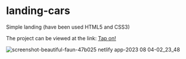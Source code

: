 # landing-cars
Simple landing (have been used HTML5 and CSS3)

The project can be viewed at the link:
[Tap on!](https://beautiful-faun-47b025.netlify.app/)

![screenshot-beautiful-faun-47b025 netlify app-2023 08 04-02_23_48](https://github.com/sbl-igor/landing-cars/assets/80469915/a2540a35-0aab-48c6-8d1b-0e7a59606808)
